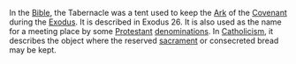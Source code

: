 In the [Bible](Bible "Bible"), the Tabernacle was a tent used to
keep the [Ark](Ark "Ark") of the [Covenant](Covenant "Covenant")
during the [Exodus](Exodus "Exodus"). It is described in Exodus 26.
It is also used as the name for a meeting place by some
[Protestant](Protestant "Protestant")
[denominations](Denomination "Denomination"). In
[Catholicism](Catholic "Catholic"), it describes the object where
the reserved [sacrament](Sacrament "Sacrament") or consecreted
bread may be kept.




